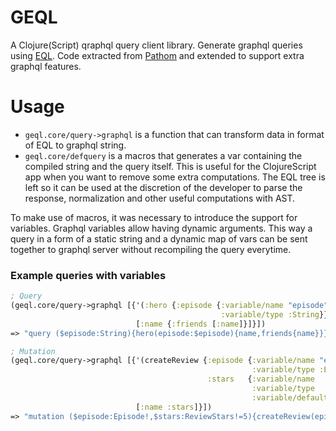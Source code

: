# GEQL

A Clojure(Script) qraphql query client library. Generate graphql queries using [EQL](https://edn-query-language.org).
Code extracted from [Pathom](https://github.com/wilkerlucio/pathom) and extended to support extra graphql features.

# Usage

- `geql.core/query->graphql` is a function that can transform data in format of
EQL to graphql string.
- `geql.core/defquery` is a macros that generates a var containing the compiled
string and the query itself. This is useful for the ClojureScript app when you
want to remove some extra computations. The EQL tree is left so it can be used
at the discretion of the developer to parse the response, normalization and other
useful computations with AST.


To make use of macros, it was necessary to introduce the support for variables.
Graphql variables allow having dynamic arguments. This way a query in a form of a
static string and a dynamic map of vars can be sent together to graphql server 
without recompiling the query everytime.

### Example queries with variables

```clojure
; Query
(geql.core/query->graphql [{'(:hero {:episode {:variable/name "episode"
                                               :variable/type :String}})
                            [:name {:friends [:name]}]}])
=> "query ($episode:String){hero(episode:$episode){name,friends{name}}}"

; Mutation
(geql.core/query->graphql [{'(createReview {:episode {:variable/name "episode"
                                                      :variable/type :Episode!}
                                            :stars   {:variable/name    "stars"
                                                      :variable/type    :ReviewStars!
                                                      :variable/default 5}})
                            [:name :stars]}])
=> "mutation ($episode:Episode!,$stars:ReviewStars!=5){createReview(episode:$episode,stars:$stars){name,stars}}"
```
